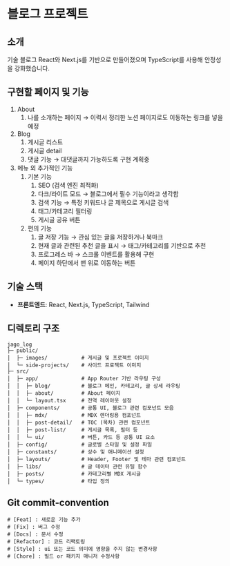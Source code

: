 # 블로그 프로젝트

## 소개

기술 블로그
React와 Next.js를 기반으로 만들어졌으며 TypeScript를 사용해 안정성을 강화했습니다.

## 구현할 페이지 및 기능

1. About
   1. 나를 소개하는 페이지 → 이력서 정리한 노션 페이지로도 이동하는 링크를 넣을 예정
2. Blog
   1. 게시글 리스트
   2. 게시글 detail
   3. 댓글 기능 → 대댓글까지 가능하도록 구현 계획중
3. 메뉴 외 추가적인 기능
   1. 기본 기능
      1. SEO (검색 엔진 최적화)
      2. 다크/라이트 모드 → 블로그에서 필수 기능이라고 생각함
      3. 검색 기능 → 특정 키워드나 글 제목으로 게시글 검색
      4. 태그/카테고리 필터링
      5. 게시글 공유 버튼
   2. 편의 기능
      1. 글 저장 기능 → 관심 있는 글을 저장하거나 북마크
      2. 현재 글과 관련된 추천 글을 표시 → 태그/카테고리를 기반으로 추천
      3. 프로그레스 바 → 스크롤 이벤트를 활용해 구현
      4. 페이지 하단에서 맨 위로 이동하는 버튼

## 기술 스택

- **프론트엔드**: React, Next.js, TypeScript, Tailwind

## 디렉토리 구조

```plaintext
jago_log
├─ public/
│  ├─ images/           # 게시글 및 프로젝트 이미지
│  └─ side-projects/    # 사이드 프로젝트 이미지
├─ src/
│  ├─ app/              # App Router 기반 라우팅 구성
│  │  ├─ blog/          # 블로그 메인, 카테고리, 글 상세 라우팅
│  │  ├─ about/         # About 페이지
│  │  └─ layout.tsx     # 전역 레이아웃 설정
│  ├─ components/       # 공통 UI, 블로그 관련 컴포넌트 모음
│  │  ├─ mdx/           # MDX 렌더링용 컴포넌트
│  │  ├─ post-detail/   # TOC (목차) 관련 컴포넌트
│  │  ├─ post-list/     # 게시글 목록, 필터 등
│  │  └─ ui/            # 버튼, 카드 등 공통 UI 요소
│  ├─ config/           # 글로벌 스타일 및 설정 파일
│  ├─ constants/        # 상수 및 애니메이션 설정
│  ├─ layouts/          # Header, Footer 및 테마 관련 컴포넌트
│  ├─ libs/             # 글 데이터 관련 유틸 함수
│  ├─ posts/            # 카테고리별 MDX 게시글
│  └─ types/            # 타입 정의
```

## Git commit-convention

```plaintext
# [Feat] : 새로운 기능 추가
# [Fix] : 버그 수정
# [Docs] : 문서 수정
# [Refactor] : 코드 리팩토링
# [Style] : ui 또는 코드 의미에 영향을 주지 않는 변경사항
# [Chore] : 빌드 or 패키지 매니저 수정사항
```
